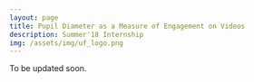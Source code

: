 ```yaml
---
layout: page
title: Pupil Diameter as a Measure of Engagement on Videos
description: Summer'18 Internship
img: /assets/img/uf_logo.png
---
```


To be updated soon.
